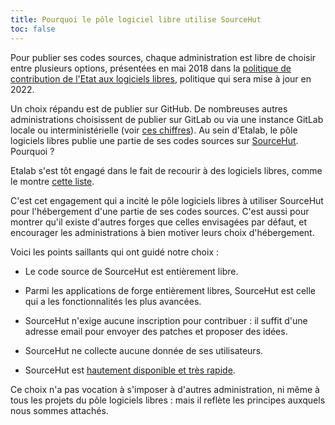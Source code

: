 ```yaml
---
title: Pourquoi le pôle logiciel libre utilise SourceHut
toc: false
---
```


Pour publier ses codes sources, chaque administration est libre de
choisir entre plusieurs options, présentées en mai 2018 dans la
[politique de contribution de l'Etat aux logiciels
libres](https://www.numerique.gouv.fr/publications/politique-logiciel-libre/),
politique qui sera mise à jour en 2022.

Un choix répandu est de publier sur GitHub.  De nombreuses autres
administrations choisissent de publier sur GitLab ou via une instance
GitLab locale ou interministérielle (voir [ces
chiffres](https://code.gouv.fr/#/stats)).  Au sein d'Etalab, le pôle
logiciels libres publie une partie de ses codes sources sur
[SourceHut](https://sourcehut.org).  Pourquoi ?

Etalab s'est tôt engagé dans le fait de recourir à des logiciels
libres, comme le montre [cette
liste](https://github.com/etalab/etalab/blob/master/logiciels-libres.md#les-logiciels-libres-utilis%C3%A9s-par-etalab).

C'est cet engagement qui a incité le pôle logiciels libres à utiliser
SourceHut pour l'hébergement d'une partie de ses codes sources.  C'est
aussi pour montrer qu'il existe d'autres forges que celles envisagées
par défaut, et encourager les administrations à bien motiver leurs
choix d'hébergement.

Voici les points saillants qui ont guidé notre choix :

- Le code source de SourceHut est entièrement libre.

- Parmi les applications de forge entièrement libres, SourceHut est
  celle qui a les fonctionnalités les plus avancées.

- SourceHut n'exige aucune inscription pour contribuer : il suffit
  d'une adresse email pour envoyer des patches et proposer des idées.

- SourceHut ne collecte aucune donnée de ses utilisateurs.

- SourceHut est [hautement disponible et très
  rapide](https://forgeperf.org/).
  
Ce choix n'a pas vocation à s'imposer à d'autres administration, ni
même à tous les projets du pôle logiciels libres : mais il reflète les
principes auxquels nous sommes attachés.
